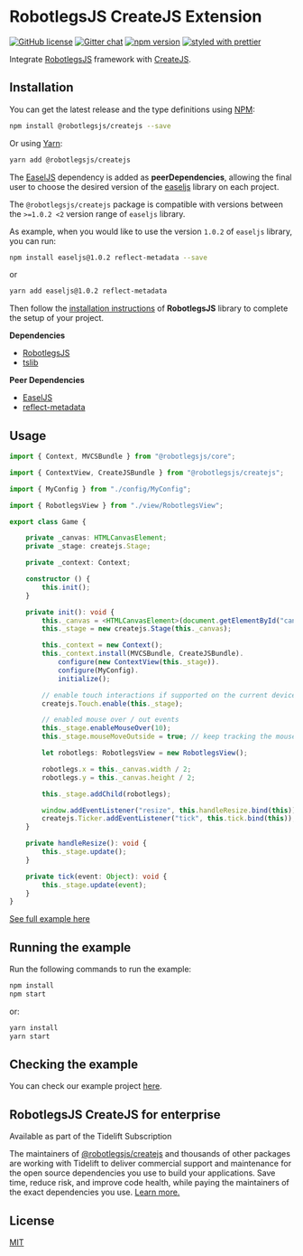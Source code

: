 # RobotlegsJS CreateJS Extension

[![GitHub license](https://img.shields.io/badge/license-MIT-green.svg)](https://github.com/RobotlegsJS/Robotlegs/blob/master/packages/createjs/LICENSE)
[![Gitter chat](https://badges.gitter.im/RobotlegsJS/RobotlegsJS.svg)](https://gitter.im/RobotlegsJS/RobotlegsJS)
[![npm version](https://badge.fury.io/js/%40robotlegsjs%2Fcreatejs.svg)](https://badge.fury.io/js/%40robotlegsjs%2Fcreatejs)
[![styled with prettier](https://img.shields.io/badge/styled_with-prettier-ff69b4.svg)](https://github.com/prettier/prettier)

Integrate [RobotlegsJS](https://github.com/RobotlegsJS/RobotlegsJS)
framework with [CreateJS](https://createjs.com).

## Installation

You can get the latest release and the type definitions using [NPM](https://www.npmjs.com/):

```bash
npm install @robotlegsjs/createjs --save
```

Or using [Yarn](https://yarnpkg.com/en/):

```bash
yarn add @robotlegsjs/createjs
```

The [EaselJS](https://github.com/CreateJS/EaselJS) dependency is added as **peerDependencies**,
allowing the final user to choose the desired version of the [easeljs](https://www.npmjs.com/package/easeljs) library on each project.

The `@robotlegsjs/createjs` package is compatible with versions between the `>=1.0.2 <2` version range of `easeljs` library.

As example, when you would like to use the version `1.0.2` of `easeljs` library, you can run:

```bash
npm install easeljs@1.0.2 reflect-metadata --save
```

or

```bash
yarn add easeljs@1.0.2 reflect-metadata
```

Then follow the [installation instructions](https://github.com/RobotlegsJS/RobotlegsJS/blob/master/README.md#installation) of **RobotlegsJS** library to complete the setup of your project.

**Dependencies**

+ [RobotlegsJS](https://github.com/RobotlegsJS/RobotlegsJS)
+ [tslib](https://github.com/Microsoft/tslib)

**Peer Dependencies**

+ [EaselJS](https://github.com/CreateJS/EaselJS)
+ [reflect-metadata](https://github.com/rbuckton/reflect-metadata)

## Usage

```typescript
import { Context, MVCSBundle } from "@robotlegsjs/core";

import { ContextView, CreateJSBundle } from "@robotlegsjs/createjs";

import { MyConfig } from "./config/MyConfig";

import { RobotlegsView } from "./view/RobotlegsView";

export class Game {

    private _canvas: HTMLCanvasElement;
    private _stage: createjs.Stage;

    private _context: Context;

    constructor () {
        this.init();
    }

    private init(): void {
        this._canvas = <HTMLCanvasElement>(document.getElementById("canvas"));
        this._stage = new createjs.Stage(this._canvas);

        this._context = new Context();
        this._context.install(MVCSBundle, CreateJSBundle).
            configure(new ContextView(this._stage)).
            configure(MyConfig).
            initialize();

        // enable touch interactions if supported on the current device:
        createjs.Touch.enable(this._stage);

        // enabled mouse over / out events
        this._stage.enableMouseOver(10);
        this._stage.mouseMoveOutside = true; // keep tracking the mouse even when it leaves the canvas

        let robotlegs: RobotlegsView = new RobotlegsView();

        robotlegs.x = this._canvas.width / 2;
        robotlegs.y = this._canvas.height / 2;

        this._stage.addChild(robotlegs);

        window.addEventListener("resize", this.handleResize.bind(this));
        createjs.Ticker.addEventListener("tick", this.tick.bind(this));
    }

    private handleResize(): void {
        this._stage.update();
    }

    private tick(event: Object): void {
        this._stage.update(event);
    }
}
```

[See full example here](example/index.ts)

## Running the example

Run the following commands to run the example:

```bash
npm install
npm start
```

or:

```bash
yarn install
yarn start
```

## Checking the example

You can check our example project [here](http://robotlegsjs.io/RobotlegsJS-CreateJS).

## RobotlegsJS CreateJS for enterprise

Available as part of the Tidelift Subscription

The maintainers of [@robotlegsjs/createjs](https://github.com/RobotlegsJS/RobotlegsJS-CreateJS) and thousands of other packages are working with Tidelift to deliver commercial support and maintenance for the open source dependencies you use to build your applications. Save time, reduce risk, and improve code health, while paying the maintainers of the exact dependencies you use. [Learn more.](https://tidelift.com/subscription/pkg/npm-robotlegsjs-createjs?utm_source=npm-robotlegsjs-createjs&utm_medium=referral&utm_campaign=enterprise&utm_term=repo)

## License

[MIT](LICENSE)

